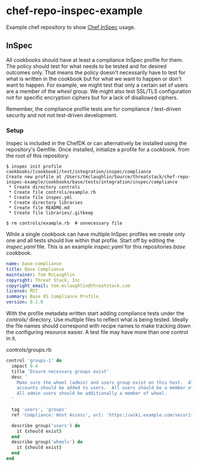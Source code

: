 # chef-repo-inspec-example
Example chef repository to show [Chef InSpec](https://www.inspec.io/) usage.

## InSpec
All cookbooks should have at least a compliance InSpec profile for them.  The policy should test for what needs to be tested and for desired outcomes only.  That means the policy doesn't necessarily have to test for what is written in the cookbook but for what we want to happen or don't want to happen.  For example, we might test that only a certain set of users are a member of the _wheel_ group.  We might also test SSL/TLS configuration not for specific encryption ciphers but for a lack of disallowed ciphers.

Remember, the compliance profile tests are for compliance / test-driven security and not not test-driven development.

### Setup
Inspec is included in the ChefDK or can alternatively be installed using the repository's Gemfile.  Once installed, initialize a profile for a cookbook.  from the root of this repository:

```
$ inspec init profile cookbooks/[cookbook]/test/integration/inspec/compliance
Create new profile at /Users/tmclaughlin/Source/threatstack/chef-repo-inspec-example/cookbooks/base/tests/integration/inspec/compliance
 * Create directory controls
 * Create file controls/example.rb
 * Create file inspec.yml
 * Create directory libraries
 * Create file README.md
 * Create file libraries/.gitkeep

$ rm controls/example.rb  # unnecessary file
```

While a single cookbook can have multiple InSpec profiles we create only one and all tests should live within that profile.  Start off by editing the _inspec.yaml_ file.  This is an example _inspec.yaml_ for this repositories _base_ cookbook.

```yaml
name: base-compliance
title: Base Compliance
maintainer: Tom McLaughlin
copyright: Threat Stack, Inc
copyright_email: tom.mclaughlin@threatstack.com
license: MIT
summary: Base OS Compliance Profile
version: 0.1.0
```

With the profile metadata written start adding compliance tests under the _controls/_ directory.  Use multiple files to reflect what is being tested.  Ideally the file names should correspond with recipe names to make tracking down the configuring resource easier.  A test file may have more than one control in it.

controls/groups.rb
```ruby
control 'groups-1' do
  impact 0.4
  title 'Ensure necessary groups exist'
  desc '
    Make sure the wheel (admin) and users group exist on this host.  All user
    accounts should be added to users.  All users should be a member of users.
    All admin users should be additionally a member of wheel.
  '

  tag 'users', 'groups'
  ref 'Compliance: Host Access', url: 'https://wiki.example.com/security/compliance/ops/Host+Access+And+Permissions'

  describe group('users') do
    it {should exist}
  end
  describe group('wheels') do
    it {should exist}
  end
end
```

